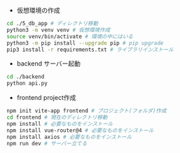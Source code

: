 * 仮想環境の作成

```sh
cd ./5_db_app # ディレクトリ移動
python3 -m venv venv # 仮想環境作成
source venv/bin/activate # 環境の中にはいる
python3 -m pip install --upgrade pip # pip upgrade
pip3 install -r requirements.txt # ライブラリインストール
```

* backend サーバー起動

```sh
cd ./backend
python api.py
```

* frontend project作成

```sh
npm init vite-app frontend # プロジェクト(フォルダ)作成
cd frontend # 現在のディレクトリ移動
npm install # 必要なものをインストール
npm install vue-router@4 # 必要なものをインストール
npm install axios # 必要なものをインストール
npm run dev # サーバー立てる
```